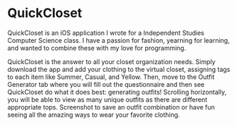 # QuickCloset

QuickCloset is an iOS application I wrote for a Independent Studies Computer Science class. I have a passion for fashion, yearning for learning, and 
wanted to combine these with my love for programming.

QuickCloset is the answer to all your closet organization needs. Simply download the app and add your clothing to the virtual closet, 
assigning tags to each item like Summer, Casual, and Yellow. Then, move to the Outfit Generator tab where you will fill out the questionnaire 
and then see QuickCloset do what it does best: generating outfits! Scrolling horizontally, you will be able to view as many unique outfits as 
there are different appropriate tops. Screenshot to save an outfit combination or have fun seeing all the amazing ways to wear your favorite clothing.

